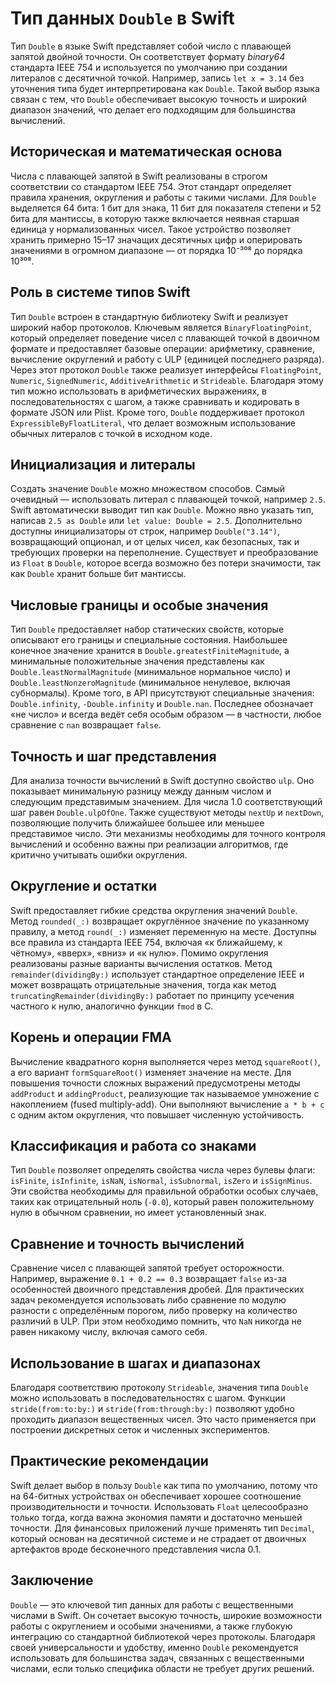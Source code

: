# Тип данных `Double` в Swift

Тип `Double` в языке Swift представляет собой число с плавающей запятой двойной точности. Он соответствует формату *binary64* стандарта IEEE 754 и используется по умолчанию при создании литералов с десятичной точкой. Например, запись `let x = 3.14` без уточнения типа будет интерпретирована как `Double`. Такой выбор языка связан с тем, что `Double` обеспечивает высокую точность и широкий диапазон значений, что делает его подходящим для большинства вычислений.

## Историческая и математическая основа

Числа с плавающей запятой в Swift реализованы в строгом соответствии со стандартом IEEE 754. Этот стандарт определяет правила хранения, округления и работы с такими числами. Для `Double` выделяется 64 бита: 1 бит для знака, 11 бит для показателя степени и 52 бита для мантиссы, в которую также включается неявная старшая единица у нормализованных чисел. Такое устройство позволяет хранить примерно 15–17 значащих десятичных цифр и оперировать значениями в огромном диапазоне — от порядка 10⁻³⁰⁸ до порядка 10³⁰⁸.

## Роль в системе типов Swift

Тип `Double` встроен в стандартную библиотеку Swift и реализует широкий набор протоколов. Ключевым является `BinaryFloatingPoint`, который определяет поведение чисел с плавающей точкой в двоичном формате и предоставляет базовые операции: арифметику, сравнение, вычисление округлений и работу с ULP (единицей последнего разряда). Через этот протокол `Double` также реализует интерфейсы `FloatingPoint`, `Numeric`, `SignedNumeric`, `AdditiveArithmetic` и `Strideable`. Благодаря этому тип можно использовать в арифметических выражениях, в последовательностях с шагом, а также сравнивать и кодировать в формате JSON или Plist. Кроме того, `Double` поддерживает протокол `ExpressibleByFloatLiteral`, что делает возможным использование обычных литералов с точкой в исходном коде.

## Инициализация и литералы

Создать значение `Double` можно множеством способов. Самый очевидный — использовать литерал с плавающей точкой, например `2.5`. Swift автоматически выводит тип как `Double`. Можно явно указать тип, написав `2.5 as Double` или `let value: Double = 2.5`. Дополнительно доступны инициализаторы от строк, например `Double("3.14")`, возвращающий опционал, и от целых чисел, как безопасных, так и требующих проверки на переполнение. Существует и преобразование из `Float` в `Double`, которое всегда возможно без потери значимости, так как `Double` хранит больше бит мантиссы.

## Числовые границы и особые значения

Тип `Double` предоставляет набор статических свойств, которые описывают его границы и специальные состояния. Наибольшее конечное значение хранится в `Double.greatestFiniteMagnitude`, а минимальные положительные значения представлены как `Double.leastNormalMagnitude` (минимальное нормальное число) и `Double.leastNonzeroMagnitude` (минимальное ненулевое, включая субнормалы). Кроме того, в API присутствуют специальные значения: `Double.infinity`, `-Double.infinity` и `Double.nan`. Последнее обозначает «не число» и всегда ведёт себя особым образом — в частности, любое сравнение с `nan` возвращает `false`.

## Точность и шаг представления

Для анализа точности вычислений в Swift доступно свойство `ulp`. Оно показывает минимальную разницу между данным числом и следующим представимым значением. Для числа 1.0 соответствующий шаг равен `Double.ulpOfOne`. Также существуют методы `nextUp` и `nextDown`, позволяющие получить ближайшее большее или меньшее представимое число. Эти механизмы необходимы для точного контроля вычислений и особенно важны при реализации алгоритмов, где критично учитывать ошибки округления.

## Округление и остатки

Swift предоставляет гибкие средства округления значений `Double`. Метод `rounded(_:)` возвращает округлённое значение по указанному правилу, а метод `round(_:)` изменяет переменную на месте. Доступны все правила из стандарта IEEE 754, включая «к ближайшему, к чётному», «вверх», «вниз» и «к нулю». Помимо округления реализованы разные варианты вычисления остатков. Метод `remainder(dividingBy:)` использует стандартное определение IEEE и может возвращать отрицательные значения, тогда как метод `truncatingRemainder(dividingBy:)` работает по принципу усечения частного к нулю, аналогично функции `fmod` в C.

## Корень и операции FMA

Вычисление квадратного корня выполняется через метод `squareRoot()`, а его вариант `formSquareRoot()` изменяет значение на месте. Для повышения точности сложных выражений предусмотрены методы `addProduct` и `addingProduct`, реализующие так называемое умножение с накоплением (fused multiply-add). Они выполняют вычисление `a * b + c` с одним актом округления, что повышает численную устойчивость.

## Классификация и работа со знаками

Тип `Double` позволяет определять свойства числа через булевы флаги: `isFinite`, `isInfinite`, `isNaN`, `isNormal`, `isSubnormal`, `isZero` и `isSignMinus`. Эти свойства необходимы для правильной обработки особых случаев, таких как отрицательный ноль (`-0.0`), который равен положительному нулю в обычном сравнении, но имеет установленный знак.

## Сравнение и точность вычислений

Сравнение чисел с плавающей запятой требует осторожности. Например, выражение `0.1 + 0.2 == 0.3` возвращает `false` из-за особенностей двоичного представления дробей. Для практических задач рекомендуется использовать либо сравнение по модулю разности с определённым порогом, либо проверку на количество различий в ULP. При этом необходимо помнить, что `NaN` никогда не равен никакому числу, включая самого себя.

## Использование в шагах и диапазонах

Благодаря соответствию протоколу `Strideable`, значения типа `Double` можно использовать в последовательностях с шагом. Функции `stride(from:to:by:)` и `stride(from:through:by:)` позволяют удобно проходить диапазон вещественных чисел. Это часто применяется при построении дискретных сеток и численных экспериментов.

## Практические рекомендации

Swift делает выбор в пользу `Double` как типа по умолчанию, потому что на 64-битных устройствах он обеспечивает хорошее соотношение производительности и точности. Использовать `Float` целесообразно только тогда, когда важна экономия памяти и достаточно меньшей точности. Для финансовых приложений лучше применять тип `Decimal`, который основан на десятичной системе и не страдает от двоичных артефактов вроде бесконечного представления числа 0.1.

## Заключение

`Double` — это ключевой тип данных для работы с вещественными числами в Swift. Он сочетает высокую точность, широкие возможности работы с округлением и особыми значениями, а также глубокую интеграцию со стандартной библиотекой через протоколы. Благодаря своей универсальности и удобству, именно `Double` рекомендуется использовать для большинства задач, связанных с вещественными числами, если только специфика области не требует других решений.